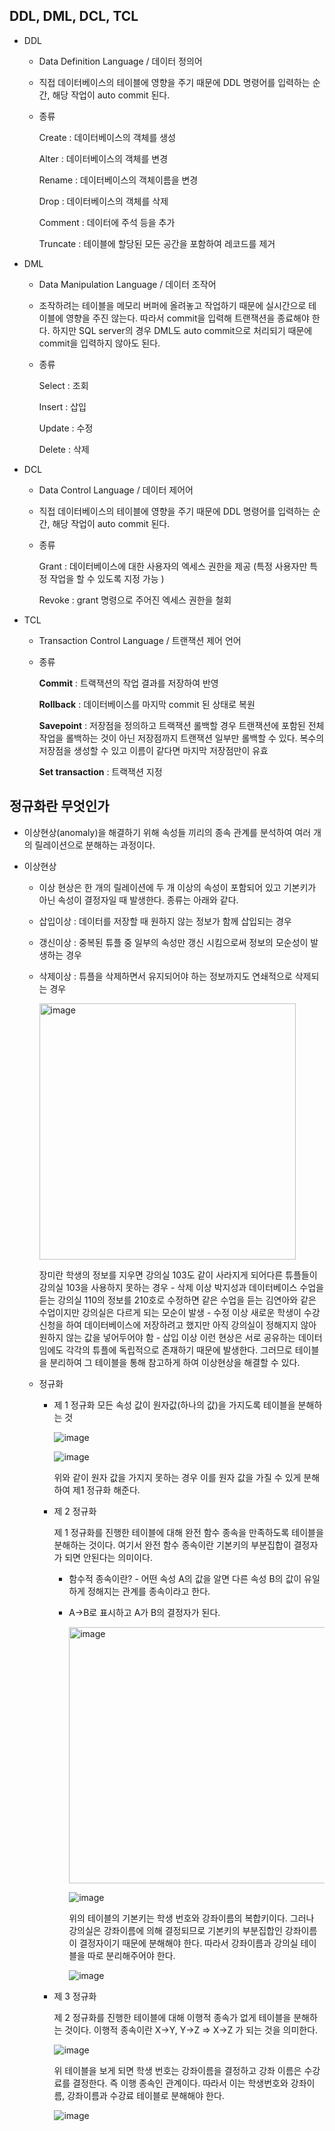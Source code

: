 ## DDL, DML, DCL, TCL

-   DDL

    -   Data Definition Language / 데이터 정의어

    -   직접 데이터베이스의 테이블에 영향을 주기 때문에 DDL 명령어를 입력하는 순간, 해당 작업이 auto commit 된다.

    -   종류

        Create : 데이터베이스의 객체를 생성

        Alter : 데이터베이스의 객체를 변경

        Rename : 데이터베이스의 객체이름을 변경

        Drop : 데이터베이스의 객체를 삭제

        Comment : 데이터에 주석 등을 추가

        Truncate : 테이블에 할당된 모든 공간을 포함하여 레코드를 제거

-   DML

    -   Data Manipulation Language / 데이터 조작어

    -   조작하려는 테이블을 메모리 버퍼에 올려놓고 작업하기 때문에 실시간으로 테이블에 영향을 주진 않는다. 따라서 commit을 입력해 트랜잭션을 종료해야 한다. 하지만 SQL server의 경우 DML도 auto commit으로 처리되기 때문에 commit을 입력하지 않아도 된다.
    -   종류

        Select : 조회

        Insert : 삽입

        Update : 수정

        Delete : 삭제

-   DCL

    -   Data Control Language / 데이터 제어어

    -   직접 데이터베이스의 테이블에 영향을 주기 때문에 DDL 명령어를 입력하는 순간, 해당 작업이 auto commit 된다.

    -   종류

        Grant : 데이터베이스에 대한 사용자의 엑세스 권한을 제공
        (특정 사용자만 특정 작업을 할 수 있도록 지정 가능 )

        Revoke : grant 명령으로 주어진 엑세스 권한을 철회

-   TCL

    -   Transaction Control Language / 트랜잭션 제어 언어

    -   종류

        **Commit** : 트랙잭션의 작업 결과를 저장하여 반영

        **Rollback** : 데이터베이스를 마지막 commit 된 상태로 복원

        **Savepoint** : 저장점을 정의하고 트랙잭션 롤백할 경우 트랜잭션에 포함된 전체 작업을 롤백하는 것이 아닌 저장점까지 트랜잭션 일부만 롤백할 수 있다. 복수의 저장점을 생성할 수 있고 이름이 같다면 마지막 저장점만이 유효

        **Set transaction** : 트랙잭션 지정

## 정규화란 무엇인가

-   이상현상(anomaly)을 해결하기 위해 속성들 끼리의 종속 관계를 분석하여 여러 개의 릴레이션으로 분해하는 과정이다.

-   이상현상

    -   이상 현상은 한 개의 릴레이션에 두 개 이상의 속성이 포함되어 있고 기본키가 아닌 속성이 결정자일 때 발생한다. 종류는 아래와 같다.

    -   삽입이상 : 데이터를 저장할 때 원하지 않는 정보가 함께 삽입되는 경우

    -   갱신이상 : 중복된 튜플 중 일부의 속성만 갱신 시킴으로써 정보의 모순성이 발생하는 경우

    -   삭제이상 : 튜플을 삭제하면서 유지되어야 하는 정보까지도 연쇄적으로 삭제되는 경우

        <img width="410" alt="image" src="https://user-images.githubusercontent.com/60914379/153221294-1a222d35-edbe-45f1-9b5b-b3372d991469.png">

        장미란 학생의 정보를 지우면 강의실 103도 같이 사라지게 되어다른 튜플들이 강의실 103을 사용하지 못하는 경우 - 삭제 이상
        박지성과 데이터베이스 수업을 듣는 강의실 110의 정보를 210호로 수정하면 같은 수업을 듣는 김연아와 같은 수업이지만 강의실은 다르게 되는 모순이 발생 - 수정 이상
        새로운 학생이 수강신청을 하여 데이터베이스에 저장하려고 했지만 아직 강의실이 정해지지 않아 원하지 않는 값을 넣어두어야 함 - 삽입 이상
        이런 현상은 서로 공유하는 데이터임에도 각각의 튜플에 독립적으로 존재하기 때문에 발생한다. 그러므로 테이블을 분리하여 그 테이블을 통해 참고하게 하여 이상현상을 해결할 수 있다.

    -   정규화

        -   제 1 정규화
            모든 속성 값이 원자값(하나의 값)을 가지도록 테이블을 분해하는 것

            ![image](https://user-images.githubusercontent.com/60914379/153220759-fc3f495d-6290-4ec0-aec3-574b7a92846e.png)

            ![image](https://user-images.githubusercontent.com/60914379/153220941-eb60cbad-4f2a-4bdc-b041-4d3ac65f319e.png)

            위와 같이 원자 값을 가지지 못하는 경우 이를 원자 값을 가질 수 있게 분해하여 제1 정규화 해준다.

        -   제 2 정규화

            제 1 정규화를 진행한 테이블에 대해 완전 함수 종속을 만족하도록 테이블을 분해하는 것이다. 여기서 완전 함수 종속이란 기본키의 부분집합이 결정자가 되면 안된다는 의미이다.

            -   함수적 종속이란? - 어떤 속성 A의 값을 알면 다른 속성 B의 값이 유일하게 정해지는 관계를 종속이라고 한다.

            -   A→B로 표시하고 A가 B의 결정자가 된다.

                <img width="410" alt="image" src="https://user-images.githubusercontent.com/60914379/153221495-e044a3aa-511b-45cc-8c85-d9ebfcf6de9f.png">

                ![image](https://user-images.githubusercontent.com/60914379/153221663-012a2a60-9ddc-4809-9a1f-267631afb86b.png)

                위의 테이블의 기본키는 학생 번호와 강좌이름의 복합키이다. 그러나 강의실은 강좌이름에 의해 결정되므로 기본키의 부분집합인 강좌이름이 결정자이기 때문에 분해해야 한다. 따라서 강좌이름과 강의실 테이블을 따로 분리해주어야 한다.

                ![image](https://user-images.githubusercontent.com/60914379/153221727-2d6c6bfe-634d-4c0f-9707-8d338f638718.png)

        -   제 3 정규화

            제 2 정규화를 진행한 테이블에 대해 이행적 종속가 없게 테이블을 분해하는 것이다. 이행적 종속이란 X→Y, Y→Z ⇒ X→Z 가 되는 것을 의미한다.

            ![image](https://user-images.githubusercontent.com/60914379/153221799-311fed44-33ae-43fd-9f1b-831ff73724dd.png)

            위 테이블을 보게 되면 학생 번호는 강좌이름을 결정하고 강좌 이름은 수강료를 결정한다. 즉 이행 종속인 관계이다. 따라서 이는 학생번호와 강좌이름, 강좌이름과 수강료 테이블로 분해해야 한다.

            ![image](https://user-images.githubusercontent.com/60914379/153221864-7267f5ae-fef8-4de1-9aea-6c987836ab47.png)
